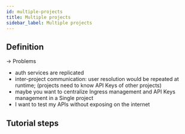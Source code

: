 ```yaml
---
id: multiple-projects 
title: Multiple projects
sidebar_label: Multiple projects
---
```


## Definition

-> Problems
 - auth services are replicated
 - inter-project communication: user resolution would be repeated at runtime; (projects need to know API Keys of other projects)
 - maybe you want to centralize Ingress management and API Keys management in a Single project
 - I want to test my APIs without exposing on the internet

## Tutorial steps
